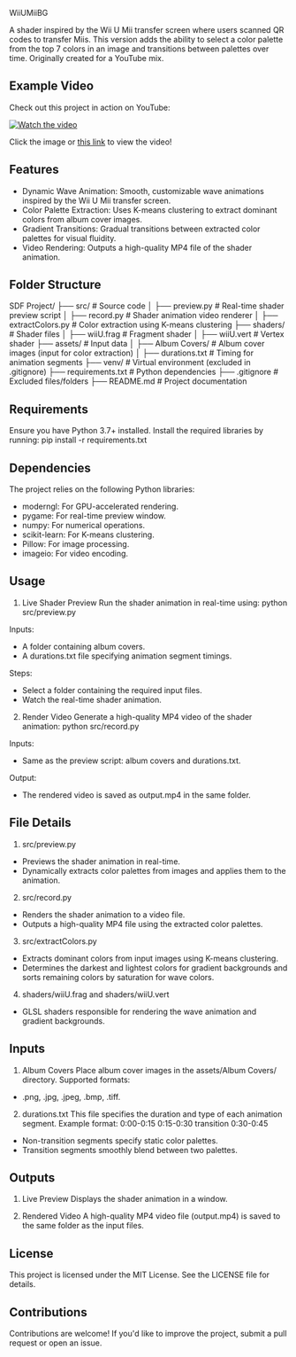 WiiUMiiBG

A shader inspired by the Wii U Mii transfer screen where users scanned QR codes to transfer Miis. This version adds the ability to select a color palette from the top 7 colors in an image and transitions between palettes over time. Originally created for a YouTube mix.

## Example Video

Check out this project in action on YouTube:

[![Watch the video](https://img.youtube.com/vi/9N3VN-55R0Y/hqdefault.jpg)](https://www.youtube.com/watch?v=9N3VN-55R0Y)

Click the image or [this link](https://www.youtube.com/watch?v=9N3VN-55R0Y) to view the video!

## Features

- Dynamic Wave Animation: Smooth, customizable wave animations inspired by the Wii U Mii transfer screen.
- Color Palette Extraction: Uses K-means clustering to extract dominant colors from album cover images.
- Gradient Transitions: Gradual transitions between extracted color palettes for visual fluidity.
- Video Rendering: Outputs a high-quality MP4 file of the shader animation.

## Folder Structure

SDF Project/
├── src/                  # Source code
│   ├── preview.py        # Real-time shader preview script
│   ├── record.py         # Shader animation video renderer
│   ├── extractColors.py  # Color extraction using K-means clustering
├── shaders/              # Shader files
│   ├── wiiU.frag         # Fragment shader
│   ├── wiiU.vert         # Vertex shader
├── assets/               # Input data
│   ├── Album Covers/     # Album cover images (input for color extraction)
│   ├── durations.txt     # Timing for animation segments
├── venv/                 # Virtual environment (excluded in .gitignore)
├── requirements.txt      # Python dependencies
├── .gitignore            # Excluded files/folders
├── README.md             # Project documentation

## Requirements

Ensure you have Python 3.7+ installed. Install the required libraries by running:
pip install -r requirements.txt

## Dependencies

The project relies on the following Python libraries:
- moderngl: For GPU-accelerated rendering.
- pygame: For real-time preview window.
- numpy: For numerical operations.
- scikit-learn: For K-means clustering.
- Pillow: For image processing.
- imageio: For video encoding.

## Usage

1. Live Shader Preview
Run the shader animation in real-time using:
python src/preview.py

Inputs:
- A folder containing album covers.
- A durations.txt file specifying animation segment timings.

Steps:
- Select a folder containing the required input files.
- Watch the real-time shader animation.

2. Render Video
Generate a high-quality MP4 video of the shader animation:
python src/record.py

Inputs:
- Same as the preview script: album covers and durations.txt.

Output:
- The rendered video is saved as output.mp4 in the same folder.

## File Details

1. src/preview.py
- Previews the shader animation in real-time.
- Dynamically extracts color palettes from images and applies them to the animation.

2. src/record.py
- Renders the shader animation to a video file.
- Outputs a high-quality MP4 file using the extracted color palettes.

3. src/extractColors.py
- Extracts dominant colors from input images using K-means clustering.
- Determines the darkest and lightest colors for gradient backgrounds and sorts remaining colors by saturation for wave colors.

4. shaders/wiiU.frag and shaders/wiiU.vert
- GLSL shaders responsible for rendering the wave animation and gradient backgrounds.

## Inputs

1. Album Covers
Place album cover images in the assets/Album Covers/ directory. Supported formats:
- .png, .jpg, .jpeg, .bmp, .tiff.

2. durations.txt
This file specifies the duration and type of each animation segment. Example format:
0:00-0:15
0:15-0:30 transition
0:30-0:45

- Non-transition segments specify static color palettes.
- Transition segments smoothly blend between two palettes.

## Outputs

1. Live Preview
Displays the shader animation in a window.

2. Rendered Video
A high-quality MP4 video file (output.mp4) is saved to the same folder as the input files.

## License

This project is licensed under the MIT License. See the LICENSE file for details.

## Contributions

Contributions are welcome! If you'd like to improve the project, submit a pull request or open an issue.
